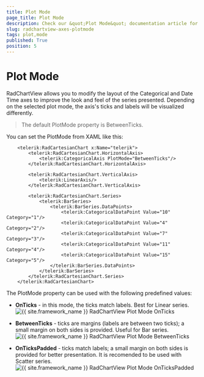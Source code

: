 ```yaml
---
title: Plot Mode
page_title: Plot Mode
description: Check our &quot;Plot Mode&quot; documentation article for the RadChartView {{ site.framework_name }} control.
slug: radchartview-axes-plotmode
tags: plot,mode
published: True
position: 5
---
```


# Plot Mode

RadChartView allows you to modify the layout of the Categorical and Date Time axes to improve the look and feel of the series presented. Depending on the selected plot mode, the axis's ticks and labels will be visualized differently.

>The default PlotMode property is BetweenTicks.

You can set the PlotMode from XAML like this:        



```XAML
	<telerik:RadCartesianChart x:Name="telerik">
		<telerik:RadCartesianChart.HorizontalAxis>
			<telerik:CategoricalAxis PlotMode="BetweenTicks"/>
		</telerik:RadCartesianChart.HorizontalAxis>
	
		<telerik:RadCartesianChart.VerticalAxis>
			<telerik:LinearAxis/>
		</telerik:RadCartesianChart.VerticalAxis>
	
		<telerik:RadCartesianChart.Series>
			<telerik:BarSeries>
				<telerik:BarSeries.DataPoints>
					<telerik:CategoricalDataPoint Value="10" Category="1"/>
					<telerik:CategoricalDataPoint Value="4" Category="2"/>
					<telerik:CategoricalDataPoint Value="7" Category="3"/>
					<telerik:CategoricalDataPoint Value="11" Category="4"/>
					<telerik:CategoricalDataPoint Value="15" Category="5"/>
				</telerik:BarSeries.DataPoints>
			</telerik:BarSeries>
		</telerik:RadCartesianChart.Series>
	</telerik:RadCartesianChart>
```

The PlotMode property can be used with the following predefined values:        

* __OnTicks__ - in this mode, the ticks match labels. Best for Linear series.  
            ![{{ site.framework_name }} RadChartView Plot Mode OnTicks](images/RadChartView-chart_onticks.PNG)

* __BetweenTicks__ - ticks are margins (labels are between two ticks); a small margin on both sides is provided. Useful for Bar series.  
            ![{{ site.framework_name }} RadChartView Plot Mode BetweenTicks](images/RadChartView-chart_betweenticks.PNG)

* __OnTicksPadded__ - ticks match labels; a small margin on both sides is provided for better presentation. It is recomended to be used with Scatter series.  
            ![{{ site.framework_name }} RadChartView Plot Mode OnTicksPadded](images/RadChartView-chart_ontickspadded.PNG)
